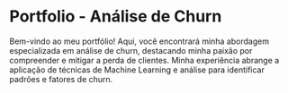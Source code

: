 # Portfolio - Análise de Churn
Bem-vindo ao meu portfólio! 
Aqui, você encontrará minha abordagem especializada em análise de churn, destacando minha paixão por compreender e mitigar a perda de clientes. 
Minha experiência abrange a aplicação de técnicas  de Machine Learning e análise  para identificar padrões e fatores de churn.

